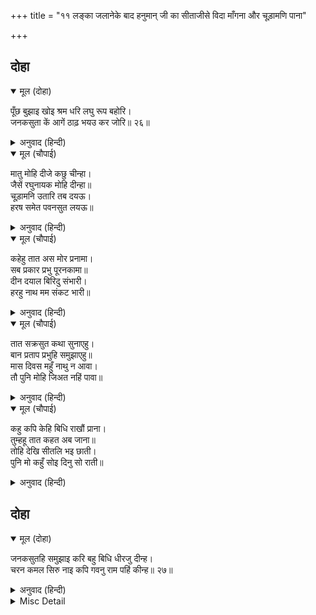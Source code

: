 +++
title = "११ लङ्का जलानेके बाद हनुमान् जी का सीताजीसे विदा माँगना और चूड़ामणि पाना"

+++


## दोहा


<details open><summary>मूल (दोहा)</summary>

पूँछ बुझाइ खोइ श्रम धरि लघु रूप बहोरि।  
जनकसुता कें आगें ठाढ़ भयउ कर जोरि॥ २६॥
</details>

<details><summary>अनुवाद (हिन्दी)</summary>

पूँछ बुझाकर, थकावट दूर करके और फिर छोटा-सा रूप धारण कर हनुमान् जी श्रीजानकीजीके सामने हाथ जोड़कर जा खडे़ हुए॥ २६॥
</details>

<details open><summary>मूल (चौपाई)</summary>

मातु मोहि दीजे कछु चीन्हा।  
जैसें रघुनायक मोहि दीन्हा॥  
चूड़ामनि उतारि तब दयऊ।  
हरष समेत पवनसुत लयऊ॥
</details>

<details><summary>अनुवाद (हिन्दी)</summary>

[हनुमान् जीने कहा—] हे माता! मुझे कोई चिह्न (पहचान) दीजिये, जैसे श्रीरघुनाथजीने मुझे दिया था। तब सीताजीने चूड़ामणि उतारकर दी। हनुमान् जीने उसको हर्षपूर्वक ले लिया॥ १॥
</details>

<details open><summary>मूल (चौपाई)</summary>

कहेहु तात अस मोर प्रनामा।  
सब प्रकार प्रभु पूरनकामा॥  
दीन दयाल बिरिदु संभारी।  
हरहु नाथ मम संकट भारी॥
</details>

<details><summary>अनुवाद (हिन्दी)</summary>

[जानकीजीने कहा—] हे तात! मेरा प्रणाम निवेदन करना और इस प्रकार कहना—हे प्रभु! यद्यपि आप सब प्रकारसे पूर्णकाम हैं (आपको किसी प्रकारकी कामना नहीं है), तथापि दीनों (दुखियों) पर दया करना आपका विरद है [और मैं दीन हूँ] अतःउस विरदको याद करके, हे नाथ! मेरे भारी संकटको दूर कीजिये॥ २॥
</details>

<details open><summary>मूल (चौपाई)</summary>

तात सक्रसुत कथा सुनाएहु।  
बान प्रताप प्रभुहि समुझाएहु॥  
मास दिवस महुँ नाथु न आवा।  
तौ पुनि मोहि जिअत नहिं पावा॥
</details>

<details><summary>अनुवाद (हिन्दी)</summary>

हे तात! इन्द्रपुत्र जयन्तकी कथा (घटना) सुनाना और प्रभुको उनके बाणका प्रताप समझाना [स्मरण कराना]। यदि महीनेभरमें नाथ न आये तो फिर मुझे जीती न पायेंगे॥ ३॥
</details>

<details open><summary>मूल (चौपाई)</summary>

कहु कपि केहि बिधि राखौं प्राना।  
तुम्हहू तात कहत अब जाना॥  
तोहि देखि सीतलि भइ छाती।  
पुनि मो कहुँ सोइ दिनु सो राती॥
</details>

<details><summary>अनुवाद (हिन्दी)</summary>

हे हनुमान्! कहो, मैं किस प्रकार प्राण रखूँ! हे तात! तुम भी अब जानेको कह रहे हो। तुमको देखकर छाती ठंडी हुई थी। फिर मुझे वही दिन और वही रात!॥ ४॥
</details>

## दोहा


<details open><summary>मूल (दोहा)</summary>

जनकसुतहि समुझाइ करि बहु बिधि धीरजु दीन्ह।  
चरन कमल सिरु नाइ कपि गवनु राम पहिं कीन्ह॥ २७॥
</details>

<details><summary>अनुवाद (हिन्दी)</summary>

हनुमान् जीने जानकीजीको समझाकर बहुत प्रकारसे धीरज दिया और उनके चरणकमलोंमें सिर नवाकर श्रीरामजीके पास गमन किया॥ २७॥
</details>

<details><summary>Misc Detail</summary>


</details>
